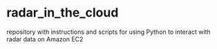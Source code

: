 # radar_in_the_cloud
repository with instructions and scripts for using Python to interact with radar data on Amazon EC2
